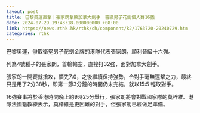 ```yaml
---
layout: post
title: 巴黎奧運直擊｜張家朗擊敗加拿大劍手　晉級男子花劍個人賽16強
date: 2024-07-29 19:43:18.000000000 +08:00
link: https://news.rthk.hk/rthk/ch/component/k2/1763720-20240729.htm
categories: rthk
---
```


巴黎奧運，爭取衛冕男子花劍金牌的港隊代表張家朗，順利晉級十六強。

列為4號種子的張家朗，首輪輪空，直接打32強，面對加拿大劍手。

張家朗一開賽就搶攻，領先7:0，之後繼續保持強勢，令對手毫無還擊之力，最終只是用了2分38秒，即第一節3分鐘的時間仍未完結，就以15:5 輕取對手。

16強賽事將於香港時間晚上約9時25分舉行，張家朗將會對戰國家隊的莫梓維。港隊法國籍教練表示，莫梓維是更困難的對手，但張家朗已經做足準備。
